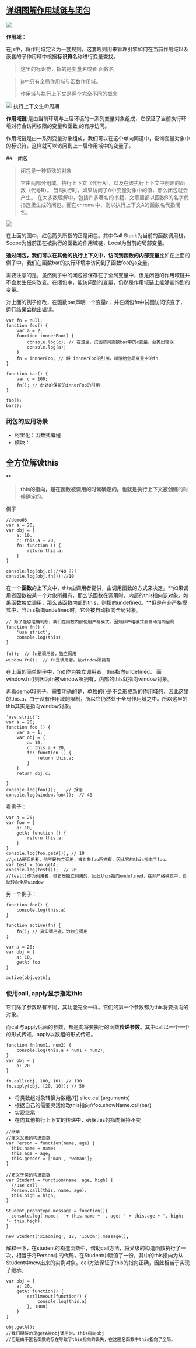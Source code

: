 ## [详细图解作用域链与闭包](http://www.jianshu.com/p/21a16d44f150)

![](http://upload-images.jianshu.io/upload_images/599584-aacdb7b7ba2468da.png?imageMogr2/auto-orient/strip%7CimageView2/2/w/1240)

**作用域**：

在js中，将作用域定义为一套规则，这套规则用来管理引擎如何在当前作用域以及嵌套的子作用域中根据**标识符**名称进行变量查找。

> 这里的标识符，指的是变量名或者 函数名

> js中只有全局作用域与函数作用域。
> 
> 作用域与执行上下文是两个完全不同的概念



![](http://upload-images.jianshu.io/upload_images/599584-391af3aad043c028.png?imageMogr2/auto-orient/strip%7CimageView2/2/w/1240)
执行上下文生命周期

**作用域链**:是由当前环境与上层环境的一系列变量对象组成，它保证了当前执行环境对符合访问权限的变量和函数 的有序访问。

作用域链是由一系列变量对象组成，我们可以在这个单向同道中，查询变量对象中的标识符，这样就可以访问到上一层作用域中的变量了。

##　闭包

> 闭包是一种特殊的对象
> 
> 它由两部分组成。执行上下文（代号A），以及在该执行上下文中创建的函数（代号B）。
> 当B执行时，如果访问了A中变量对象中的值，那么闭包就会产生。
> 在大多数理解中，包括许多著名的书籍，文章里都以函数B的名字代指这里生成的闭包。而在chrome中，则以执行上下文A的函数名代指闭包。


![](http://upload-images.jianshu.io/upload_images/599584-75ba724cb9e19b51.png?imageMogr2/auto-orient/strip%7CimageView2/2/w/1240)

在上面的图中，红色箭头所指的正是闭包。其中Call Stack为当前的函数调用栈，Scope为当前正在被执行的函数的作用域链，Local为当前的局部变量。

**通过闭包，我们可以在其他的执行上下文中，访问到函数的内部变量**比如在上面的例子中，我们在函数bar的执行环境中访问到了函数foo的a变量。

需要注意的是，虽然例子中的闭包被保存在了全局变量中，但是闭包的作用域链并不会发生任何改变。在闭包中，能访问到的变量，仍然是作用域链上能够查询到的变量。

对上面的例子修改，在函数bar声明一个变量c，并在闭包fn中试图访问该变了，运行结果会抛出错误。

```
var fn = null;
function foo() {
    var a = 2;
    function innnerFoo() { 
        console.log(c); // 在这里，试图访问函数bar中的c变量，会抛出错误
        console.log(a);
    }
    fn = innnerFoo; // 将 innnerFoo的引用，赋值给全局变量中的fn
}

function bar() {
    var c = 100;
    fn(); // 此处的保留的innerFoo的引用
}

foo();
bar();
```

### 闭包的应用场景

> 
- 柯里化：函数式编程
- 模块：


## 全方位解读this

**

>**this的指向，是在函数被调用的时候确定的。**也就是**执行上下文被创建**的时候确定的。


例子

```
//demo03
var a = 20;
var obj = {
    a: 10,
    c: this.a + 20,
    fn: function () {
        return this.a;
    }
}

console.log(obj.c);//40 ???
console.log(obj.fn());//10
```

在一个**函数**的上下文中，this由调用者提供，由调用函数的方式来决定。**如果调用者函数被某一个对象所拥有，那么该函数在调用时，内部的this指向该对象。如果函数独立调用，那么该函数内部的this，则指向undefined。**但是在非严格模式中，当this指向undefined时，它会被自动指向全局对象。

```
// 为了能够准确判断，我们在函数内部使用严格模式，因为非严格模式会自动指向全局
function fn() {
    'use strict';
    console.log(this);
}

fn();  // fn是调用者，独立调用
window.fn();  // fn是调用者，被window所拥有
```

在上面的简单例子中，fn()作为独立调用者，this指向undefined。
而window.fn()则因为fn被window所拥有，内部的this就指向window对象。

再看demo03例子。需要明确的是，单独的{}是不会形成新的作用域的，因此这里的this.a，由于没有作用域的限制，所以它仍然处于全局作用域之中。所以这里的this其实是指向window对象。
```
'use strict';
var a = 20;
function foo () {
    var a = 1;
    var obj = {
        a: 10, 
        c: this.a + 20,
        fn: function () {
            return this.a;
        }
    }
    return obj.c;

}
console.log(foo());    // 报错
console.log(window.foo());  // 40

```

看例子：

```
var a = 20;
var foo = {
    a: 10,
    getA: function () {
        return this.a;
    }
}
console.log(foo.getA()); // 10
//getA是调用者，他不是独立调用，被对象foo所拥有，因此它的this指向了foo。
var test = foo.getA;
console.log(test());  // 20
//test()作为调用者，但它是独立调用的，因此this指向undefined，在非严格模式中，自动转向全局window

```
另一个例子：
```
function foo() {
    console.log(this.a)
}

function active(fn) {
    fn(); // 真实调用者，为独立调用
}

var a = 20;
var obj = {
    a: 10,
    getA: foo
}

active(obj.getA);
```

### 使用call, apply显示指定this

它们除了参数略有不同，其功能完全一样。它们的第一个参数都为this将要指向的对象。

而call与apply后面的参数，都是向将要执行的函数**传递参数**。其中call以一个一个的形式传递，apply以数组的形式传递。
```
function fn(num1, num2) {
    console.log(this.a + num1 + num2);
}
var obj = {
    a: 20
}

fn.call(obj, 100, 10); // 130
fn.apply(obj, [20, 10]); // 50

```

- 将类数组对象转换为数组//[].slice.call(arguments)
- 根据自己的需要灵活修改this指向//foo.showName.call(bar)
- 实现继承
- 在向其他执行上下文的传递中，确保this的指向保持不变

```
//继承
//定义父级的构造函数
var Person = function(name, age) {
  this.name = name;
  this.age = age;
  this.gender = ['man', 'woman'];
}

//定义子类的构造函数
var Student = function(name, age, high) {
  //use call
  Person.call(this, name, age);
  this.high = high;
}

Student.prototype.message = function(){
  console.log('name: ' + this.name + ', age: ' + this.age + ', high: '+ this.high);
}

new Student('xiaoming', 12, '150cm').message();
```

解释一下，在student的构造函数中，借助call方法，将父级的构造函数执行了一次，相当于将Person中的代码，在Student中赋值了一份，其中的this指向为从Student中new出来的实例对象。call方法保证了this的指向正确，因此相当于实现了继承。


```
var obj = {
    a: 20,
    getA: function() {
        setTimeout(function() {
            console.log(this.a)
        }, 1000)
    }
}

obj.getA();
//我们期待的是getA被obj调用时，this指向obj
//但是由于匿名函数的存在导致了this指向的丢失，在这匿名函数中this指向了全局。
```